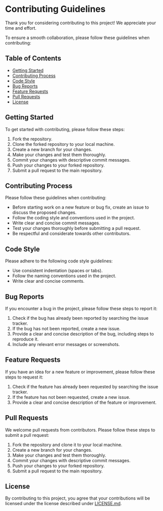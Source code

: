 # Contributing Guidelines

Thank you for considering contributing to this project! We appreciate your time and effort.

To ensure a smooth collaboration, please follow these guidelines when contributing:

## Table of Contents
- [Getting Started](#getting-started)
- [Contributing Process](#contributing-process)
- [Code Style](#code-style)
- [Bug Reports](#bug-reports)
- [Feature Requests](#feature-requests)
- [Pull Requests](#pull-requests)
- [License](#license)

## Getting Started

To get started with contributing, please follow these steps:

1. Fork the repository.
2. Clone the forked repository to your local machine.
3. Create a new branch for your changes.
4. Make your changes and test them thoroughly.
5. Commit your changes with descriptive commit messages.
6. Push your changes to your forked repository.
7. Submit a pull request to the main repository.

## Contributing Process

Please follow these guidelines when contributing:

- Before starting work on a new feature or bug fix, create an issue to discuss the proposed changes.
- Follow the coding style and conventions used in the project.
- Write clear and concise commit messages.
- Test your changes thoroughly before submitting a pull request.
- Be respectful and considerate towards other contributors.

## Code Style

Please adhere to the following code style guidelines:

- Use consistent indentation (spaces or tabs).
- Follow the naming conventions used in the project.
- Write clear and concise comments.

## Bug Reports

If you encounter a bug in the project, please follow these steps to report it:

1. Check if the bug has already been reported by searching the issue tracker.
2. If the bug has not been reported, create a new issue.
3. Provide a clear and concise description of the bug, including steps to reproduce it.
4. Include any relevant error messages or screenshots.

## Feature Requests

If you have an idea for a new feature or improvement, please follow these steps to request it:

1. Check if the feature has already been requested by searching the issue tracker.
2. If the feature has not been requested, create a new issue.
3. Provide a clear and concise description of the feature or improvement.

## Pull Requests

We welcome pull requests from contributors. Please follow these steps to submit a pull request:

1. Fork the repository and clone it to your local machine.
2. Create a new branch for your changes.
3. Make your changes and test them thoroughly.
4. Commit your changes with descriptive commit messages.
5. Push your changes to your forked repository.
6. Submit a pull request to the main repository.

## License

By contributing to this project, you agree that your contributions will be licensed under the license described under [LICENSE.md](LICENSE.md).
